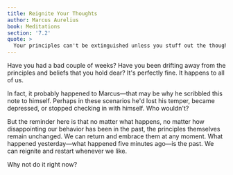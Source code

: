 ```yaml
---
title: Reignite Your Thoughts
author: Marcus Aurelius
book: Meditations
section: '7.2'
quote: >
  Your principles can't be extinguished unless you stuff out the thoughts that feed them, for it's continually in your power to reignite new ones...It's possible to start living again! See things anew as you once did—that is how to restart life!
---
```


Have you had a bad couple of weeks? Have you been drifting away from the principles and beliefs that you hold dear? It's perfectly fine. It happens to all of us.

In fact, it probably happened to Marcus—that may be why he scribbled this note to himself. Perhaps in these scenarios he'd lost his temper, became depressed, or stopped checking in with himself. Who wouldn't?

But the reminder here is that no matter what happens, no matter how disappointing our behavior has been in the past, the principles themselves remain unchanged. We can return and embrace them at any moment. What happened yesterday—what happened five minutes ago—is the past. We can reignite and restart whenever we like.

Why not do it right now?
